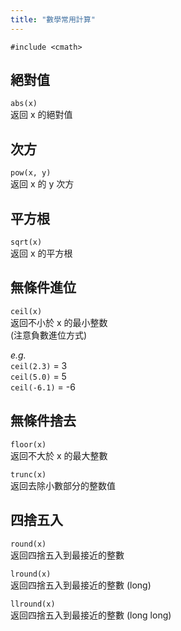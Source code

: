 ```yaml
---
title: "數學常用計算"
---
```


`#include <cmath>`

## 絕對值

`abs(x)`<br>
返回 x 的絕對值

## 次方

`pow(x, y)`<br>
返回 x 的 y 次方

## 平方根

`sqrt(x)`<br>
返回 x 的平方根

## 無條件進位

`ceil(x)`<br>
返回不小於 x 的最小整数<br>
(注意負數進位方式)

*e.g.*<br>
`ceil(2.3)` = 3<br>
`ceil(5.0)` = 5<br>
`ceil(-6.1)` = -6

## 無條件捨去

`floor(x)`<br>
返回不大於 x 的最大整數

`trunc(x)`<br>
返回去除小數部分的整数值

## 四捨五入

`round(x)`<br>
返回四捨五入到最接近的整數

`lround(x)`<br>
返回四捨五入到最接近的整數 (long)

`llround(x)`<br>
返回四捨五入到最接近的整數 (long long)
